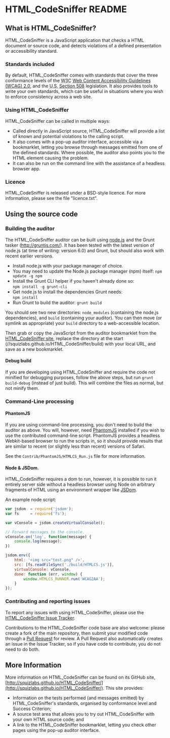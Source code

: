 # HTML_CodeSniffer README

## What is HTML_CodeSniffer?

HTML_CodeSniffer is a JavaScript application that checks a HTML document
or source code, and detects violations of a defined presentation or accessibility
standard.

### Standards included

By default, HTML\_CodeSniffer comes with standards that cover the three conformance
levels of the <abbr title="World Wide Web Consortium">W3C</abbr> [Web Content Accessibility Guidelines (WCAG) 2.0](http://www.w3.org/TR/WCAG20),
and the <abbr title="United States of America">U.S.</abbr> [Section 508](http://section508.gov/index.cfm?fuseAction=stdsdoc) legislation.
It also provides tools to write your own standards, which can be useful in situations
where you wish to enforce consistency across a web site.

### Using HTML_CodeSniffer

HTML\_CodeSniffer can be called in multiple ways:
* Called directly in JavaScript source, HTML_CodeSniffer will provide a list of known
  and potential violations to the calling script.
* It also comes with a pop-up auditor interface, accessible via a bookmarklet,
  letting you browse through messages emitted from one of the defined standards. 
  Where possible, the auditor also points you to the HTML element causing the problem.
* It can also be run on the command line with the assistance of a headless browser app.

### Licence

HTML_CodeSniffer is released under a BSD-style licence. For more information,
please see the file "licence.txt".

## Using the source code

### Building the auditor

The HTML\_CodeSniffer auditor can be built using [node.js](https://nodejs.org/) and the Grunt
tasker (http://gruntjs.com/). It has been tested with the latest version of node.js
(at time of writing: version 6.0) and Grunt, but should also work with recent
earlier versions. 

* Install node.js with your package manager of choice.
* You may need to update the Node.js package manager (npm) itself: 
  <code>npm update -g npm</code>
* Install the Grunt CLI helper if you haven't already done so:  
  <code>npm install -g grunt-cli</code>
* Get node.js to install the dependencies Grunt needs:  
  <code>npm install</code>
* Run Grunt to build the auditor:
  <code>grunt build</code>
  
You should see two new directories: <code>node_modules</code> (containing the node.js
dependencies), and <code>build</code> (containing your auditor). You can then move
(or symlink as appropriate) your <code>build</code> directory to a web-accessible
location.

Then grab or copy the JavaScript from the auditor bookmarklet from the [HTML_CodeSniffer site](https://squizlabs.github.io/HTML_CodeSniffer),
replace the directory at the start (//squizlabs.github.io/HTML_CodeSniffer/build) with your local URL, and save as a new bookmarklet.

#### Debug build

If you are developing using HTML\_CodeSniffer and require the code not minified for
debugging purposes, follow the above steps, but run <code>grunt build-debug</code>
(instead of just build). This will combine the files as normal, but not minify them.
  
### Command-Line processing

#### PhantomJS

If you are using command-line processing, you don't need to build the auditor as above.
You will, however, need [PhantomJS](http://www.phantomjs.org/) installed if you wish to
use the contributed command-line script. PhantomJS provides a headless Webkit-based
browser to run the scripts in, so it should provide results that are similar to 
recent (or slightly less than recent) versions of Safari.

See the <code>Contrib/PhantomJS/HTMLCS_Run.js</code> file for more information.

#### Node & JSDom.

HTML_CodeSniffer requires a dom to run, however, it is possible to run it entirely
server side without a headless browser using Node on arbitrary fragments of HTML using
an environment wrapper like [JSDom](https://github.com/tmpvar/jsdom).

An example node script:
```javascript
var jsdom  = require('jsdom');
var fs     = require('fs');

var vConsole = jsdom.createVirtualConsole();

// Forward messages to the console.
vConsole.on('log', function(message) {
    console.log(message);
})

jsdom.env({
    html: '<img src="test.png" />',
    src: [fs.readFileSync('./build/HTMLCS.js')],
    virtualConsole: vConsole,
    done: function (err, window) {
        window.HTMLCS_RUNNER.run('WCAG2AA');
    }
});
```

### Contributing and reporting issues

To report any issues with using HTML_CodeSniffer, please use the
[HTML_CodeSniffer Issue Tracker](http://github.com/squizlabs/HTML_CodeSniffer/issues).

Contributions to the HTML_CodeSniffer code base are also welcome: please create a
fork of the main repository, then submit your modified code through a
[Pull Request](http://help.github.com/send-pull-requests/) for review. A Pull Request
also automatically creates an issue in the Issue Tracker, so if you have code to
contribute, you do not need to do both.

## More Information

More information on HTML_CodeSniffer can be found on its GitHub site,
[http://squizlabs.github.io/HTML_CodeSniffer/](http://squizlabs.github.io/HTML_CodeSniffer/). This site provides:

- Information on the tests performed (and messages emitted) by HTML_CodeSniffer's standards, organised by conformance level and Success Criterion;
- A source test area that allows you to try out HTML_CodeSniffer with your own HTML source code; and
- A link to the HTML_CodeSniffer bookmarklet, letting you check other pages using the pop-up auditor interface.

